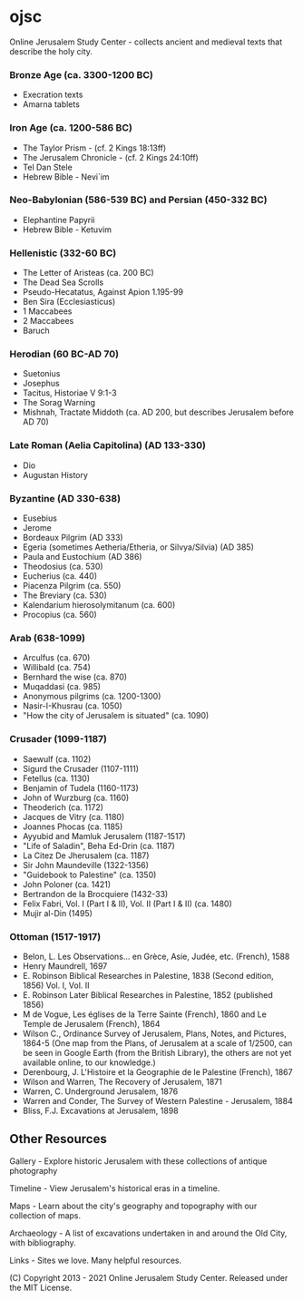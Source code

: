# ojsc
Online Jerusalem Study Center - collects ancient and medieval texts that describe the holy city.

### Bronze Age (ca. 3300-1200 BC)

- Execration texts
- Amarna tablets

### Iron Age (ca. 1200-586 BC)

- The Taylor Prism - (cf. 2 Kings 18:13ff)
- The Jerusalem Chronicle - (cf. 2 Kings 24:10ff)
- Tel Dan Stele
- Hebrew Bible - Nevi`im

### Neo-Babylonian (586-539 BC) and Persian (450-332 BC)

- Elephantine Papyrii
- Hebrew Bible - Ketuvim

### Hellenistic (332-60 BC)

- The Letter of Aristeas (ca. 200 BC)
- The Dead Sea Scrolls
- Pseudo-Hecatatus, Against Apion 1.195-99
- Ben Sira (Ecclesiasticus)
- 1 Maccabees
- 2 Maccabees
- Baruch

### Herodian (60 BC-AD 70)

- Suetonius
- Josephus
- Tacitus, Historiae V 9:1-3
- The Sorag Warning
- Mishnah, Tractate Middoth (ca. AD 200, but describes Jerusalem before AD 70)

### Late Roman (Aelia Capitolina) (AD 133-330)

- Dio
- Augustan History

### Byzantine (AD 330-638)

- Eusebius
- Jerome
- Bordeaux Pilgrim (AD 333)
- Egeria (sometimes Aetheria/Etheria, or Silvya/Silvia) (AD 385)
- Paula and Eustochium (AD 386)
- Theodosius (ca. 530)
- Eucherius (ca. 440)
- Piacenza Pilgrim (ca. 550)
- The Breviary (ca. 530)
- Kalendarium hierosolymitanum (ca. 600)
- Procopius (ca. 560)

### Arab (638-1099)

- Arculfus (ca. 670)
- Willibald (ca. 754)
- Bernhard the wise (ca. 870)
- Muqaddasi (ca. 985)
- Anonymous pilgrims (ca. 1200-1300)
- Nasir-I-Khusrau (ca. 1050)
- "How the city of Jerusalem is situated" (ca. 1090)

### Crusader (1099-1187)

- Saewulf (ca. 1102)
- Sigurd the Crusader (1107-1111)
- Fetellus (ca. 1130)
- Benjamin of Tudela (1160-1173)
- John of Wurzburg (ca. 1160)
- Theoderich (ca. 1172)
- Jacques de Vitry (ca. 1180)
- Joannes Phocas (ca. 1185)
- Ayyubid and Mamluk Jerusalem (1187-1517)
- "Life of Saladin", Beha Ed-Drin (ca. 1187)
- La Citez De Jherusalem (ca. 1187)
- Sir John Maundeville (1322-1356)
- "Guidebook to Palestine" (ca. 1350)
- John Poloner (ca. 1421)
- Bertrandon de la Brocquiere (1432-33)
- Felix Fabri, Vol. I (Part I & II), Vol. II (Part I & II) (ca. 1480)
- Mujir al-Din (1495)

### Ottoman (1517-1917)

- Belon, L. Les Observations... en Grèce, Asie, Judée, etc. (French), 1588
- Henry Maundrell, 1697
- E. Robinson Biblical Researches in Palestine, 1838 (Second edition, 1856) Vol. I, Vol. II
- E. Robinson Later Biblical Researches in Palestine, 1852 (published 1856)
- M de Vogue, Les églises de la Terre Sainte (French), 1860 and Le Temple de Jerusalem (French), 1864
- Wilson C., Ordinance Survey of Jerusalem, Plans, Notes, and Pictures, 1864-5 (One map from the Plans, of Jerusalem at a scale of 1/2500, can be seen in Google Earth (from the British Library), the others are not yet available online, to our knowledge.)
- Derenbourg, J. L'Histoire et la Geographie de le Palestine (French), 1867
- Wilson and Warren, The Recovery of Jerusalem, 1871
- Warren, C. Underground Jerusalem, 1876
- Warren and Conder, The Survey of Western Palestine - Jerusalem, 1884
- Bliss, F.J. Excavations at Jerusalem, 1898

## Other Resources

Gallery - Explore historic Jerusalem with these collections of antique photography

Timeline - View Jerusalem's historical eras in a timeline.

Maps - Learn about the city's geography and topography with our collection of maps.

Archaeology - A list of excavations undertaken in and around the Old City, with bibliography.

Links - Sites we love. Many helpful resources.

(C) Copyright 2013 - 2021 Online Jerusalem Study Center. Released under the MIT License.
